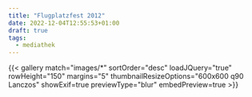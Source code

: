 ```yaml
---
title: "Flugplatzfest 2012"
date: 2022-12-04T12:55:53+01:00
draft: true
tags:
  - mediathek
---
```


{{< gallery match="images/*" sortOrder="desc" loadJQuery="true" rowHeight="150" margins="5" thumbnailResizeOptions="600x600 q90 Lanczos" showExif=true previewType="blur" embedPreview=true >}}